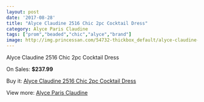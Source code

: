 ```yaml
---
layout: post
date: '2017-08-28'
title: "Alyce Claudine 2516 Chic 2pc Cocktail Dress"
category: Alyce Paris Claudine
tags: ["prom","beaded","chic","alyce","brand"]
image: http://img.princessan.com/54732-thickbox_default/alyce-claudine-2516-chic-2pc-cocktail-dress.jpg
---
```

Alyce Claudine 2516 Chic 2pc Cocktail Dress

On Sales: **$237.99**
<a href="https://www.princessan.com/en/alyce-paris-claudine/24623-alyce-claudine-2516-chic-2pc-cocktail-dress.html"><amp-img layout="responsive" width="600" height="600" src="//img.princessan.com/54732-thickbox_default/alyce-claudine-2516-chic-2pc-cocktail-dress.jpg" alt="Alyce Claudine 2516 Chic 2pc Cocktail Dress 0" /></a>
<a href="https://www.princessan.com/en/alyce-paris-claudine/24623-alyce-claudine-2516-chic-2pc-cocktail-dress.html"><amp-img layout="responsive" width="600" height="600" src="//img.princessan.com/54733-thickbox_default/alyce-claudine-2516-chic-2pc-cocktail-dress.jpg" alt="Alyce Claudine 2516 Chic 2pc Cocktail Dress 1" /></a>

Buy it: [Alyce Claudine 2516 Chic 2pc Cocktail Dress](https://www.princessan.com/en/alyce-paris-claudine/24623-alyce-claudine-2516-chic-2pc-cocktail-dress.html "Alyce Claudine 2516 Chic 2pc Cocktail Dress")

View more: [Alyce Paris Claudine](https://www.princessan.com/en/176-alyce-paris-claudine "Alyce Paris Claudine")